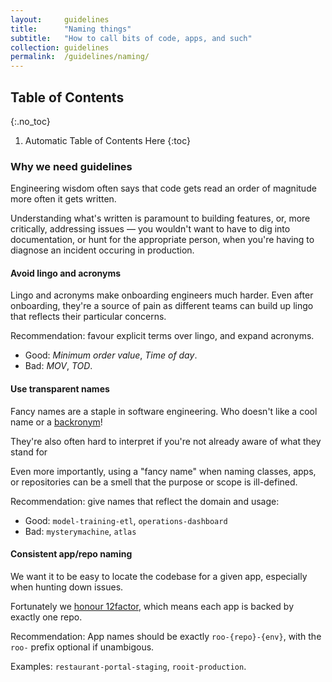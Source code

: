 ```yaml
---
layout:     guidelines
title:      "Naming things"
subtitle:   "How to call bits of code, apps, and such"
collection: guidelines
permalink:  /guidelines/naming/
---
```


## Table of Contents
{:.no_toc}

1. Automatic Table of Contents Here
{:toc}

### Why we need guidelines

Engineering wisdom often says that code gets read an order of magnitude more
often it gets written.

Understanding what's written is paramount to building features, or, more
critically, addressing issues — you wouldn't want to have to dig into
documentation, or hunt for the appropriate person, when you're having to
diagnose an incident occuring in production.


#### Avoid lingo and acronyms

Lingo and acronyms make onboarding engineers much harder. Even after onboarding,
they're a source of pain as different teams can build up lingo that reflects
their particular concerns.

Recommendation: favour explicit terms over lingo, and expand acronyms.

- Good: _Minimum order value_, _Time of day_.
- Bad: _MOV_, _TOD_.


#### Use transparent names

Fancy names are a staple in software engineering. Who doesn't like a cool name
or a [backronym](https://en.wikipedia.org/wiki/Backronym)!

They're also often hard to interpret if you're not already aware of what they
stand for

Even more importantly, using a "fancy name" when naming classes, apps, or
repositories can be a smell that the purpose or scope is ill-defined.

Recommendation: give names that reflect the domain and usage:

- Good: `model-training-etl`, `operations-dashboard`
- Bad: `mysterymachine`, `atlas`


#### Consistent app/repo naming

We want it to be easy to locate the codebase for a given app, especially when
hunting down issues.

Fortunately we [honour 12factor](https://12factor.net/codebase), which means
each app is backed by exactly one repo.

Recommendation: App names should be exactly `roo-{repo}-{env}`, with the `roo-`
prefix optional if unambigous. 

Examples: `restaurant-portal-staging`, `rooit-production`.




